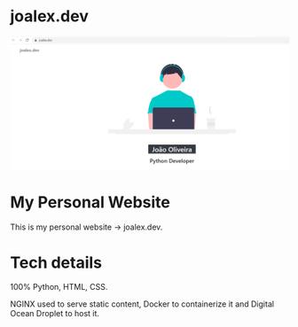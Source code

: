 # joalex.dev

<p align="center">
    <img src="https://github.com/j-000/joalex.dev/blob/master/static/main.PNG" />
</p>

# My Personal Website

This is my personal website -> joalex.dev.

# Tech details

100% Python, HTML, CSS.

NGINX used to serve static content, Docker to containerize it and Digital Ocean Droplet to host it.

